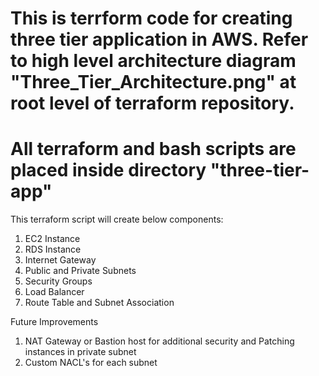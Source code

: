 # This is terrform code for creating three tier application in AWS. Refer to high level architecture diagram "Three_Tier_Architecture.png" at root level of terraform repository.
# All terraform and bash scripts are placed inside directory "three-tier-app"
This terraform script will create below components:
1) EC2 Instance
2) RDS Instance
3) Internet Gateway
4) Public and Private Subnets
5) Security Groups
6) Load Balancer
7) Route Table and Subnet Association

Future Improvements
1) NAT Gateway or Bastion host for additional security and Patching instances in private subnet
2) Custom NACL's for each subnet

